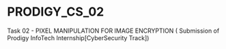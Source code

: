 # PRODIGY_CS_02
Task 02 - PIXEL MANIPULATION FOR IMAGE ENCRYPTION ( Submission of Prodigy InfoTech Internship[CyberSecurity Track])
